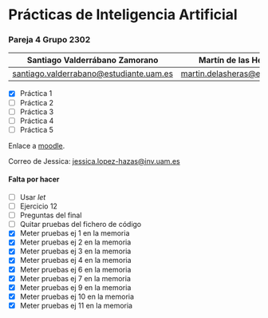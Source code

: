 # Prácticas de Inteligencia Artificial

### Pareja 4 Grupo 2302

Santiago Valderrábano Zamorano | Martín de las Heras Moreno
------------------------------ | --------------------------
santiago.valderrabano@estudiante.uam.es | martin.delasheras@estudiante.uam.es

- [x] Práctica 1
- [ ] Práctica 2
- [ ] Práctica 3
- [ ] Práctica 4
- [ ] Práctica 5

Enlace a [moodle](https://moodle.uam.es/course/view.php?id=62174).

Correo de Jessica: jessica.lopez-hazas@inv.uam.es

#### Falta por hacer

 - [ ] Usar *let*
 - [ ] Ejercicio 12
 - [ ] Preguntas del final
 - [ ] Quitar pruebas del fichero de código
 - [x] Meter pruebas ej 1 en la memoria
 - [x] Meter pruebas ej 2 en la memoria
 - [x] Meter pruebas ej 3 en la memoria
 - [x] Meter pruebas ej 4 en la memoria
 - [x] Meter pruebas ej 6 en la memoria
 - [x] Meter pruebas ej 7 en la memoria
 - [x] Meter pruebas ej 9 en la memoria
 - [x] Meter pruebas ej 10 en la memoria
 - [x] Meter pruebas ej 11 en la memoria
